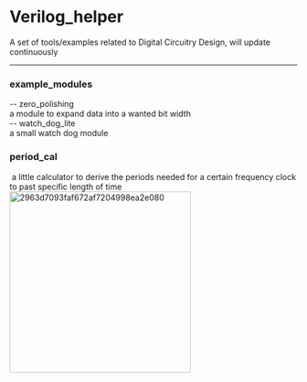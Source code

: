 # Verilog_helper 

A set of tools/examples related to Digital Circuitry Design, will update continuously

------

### example_modules

-- zero_polishing   
	a module to expand data into a wanted bit width  
-- watch_dog_lite  
	a small watch dog module

### period_cal 

​	a little calculator to derive the periods needed for a certain frequency clock to past specific length of time  
<img width="317" alt="2963d7093faf672af7204998ea2e080" src="https://user-images.githubusercontent.com/121721312/210149497-5a071720-dd28-46e8-9c5f-ef48e0a47fb7.png">


